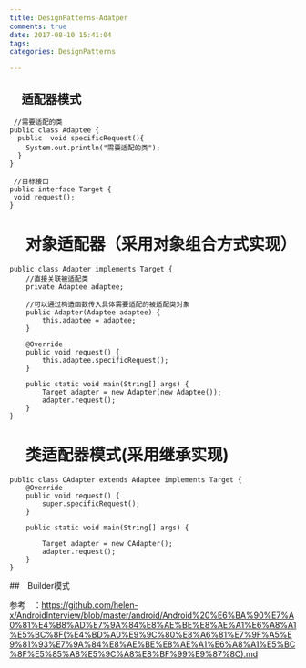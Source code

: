 ```yaml
---
title: DesignPatterns-Adatper
comments: true
date: 2017-08-10 15:41:04
tags:
categories: DesignPatterns

---
```


## 　适配器模式


     //需要适配的类
    public class Adaptee {
      public  void specificRequest(){
        System.out.println("需要适配的类");
      }
    }
    
     //目标接口
    public interface Target {
     void request();
    }

#  　对象适配器（采用对象组合方式实现）

    public class Adapter implements Target {
        //直接关联被适配类
        private Adaptee adaptee;
    
        //可以通过构造函数传入具体需要适配的被适配类对象
        public Adapter(Adaptee adaptee) {
            this.adaptee = adaptee;
        }
    
        @Override
        public void request() {
            this.adaptee.specificRequest();
        }
    
        public static void main(String[] args) {
            Target adapter = new Adapter(new Adaptee());
            adapter.request();
        }
    }

# 　类适配器模式(采用继承实现)

    public class CAdapter extends Adaptee implements Target {
        @Override
        public void request() {
            super.specificRequest();
        }
    
        public static void main(String[] args) {
    
            Target adapter = new CAdapter();
            adapter.request();
        }
    }

##　Builder模式

参考　：https://github.com/helen-x/AndroidInterview/blob/master/android/Android%20%E6%BA%90%E7%A0%81%E4%B8%AD%E7%9A%84%E8%AE%BE%E8%AE%A1%E6%A8%A1%E5%BC%8F(%E4%BD%A0%E9%9C%80%E8%A6%81%E7%9F%A5%E9%81%93%E7%9A%84%E8%AE%BE%E8%AE%A1%E6%A8%A1%E5%BC%8F%E5%85%A8%E5%9C%A8%E8%BF%99%E9%87%8C).md